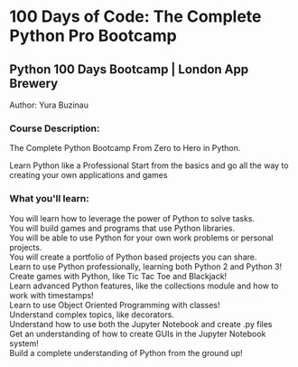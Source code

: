 # 100 Days of Code: The Complete Python Pro Bootcamp
<h2>Python 100 Days Bootcamp | London App Brewery</h2>

Author: Yura Buzinau

<h3>Course Description:</h3>

The Complete Python Bootcamp From Zero to Hero in Python.

Learn Python like a Professional Start from the basics and go all the way 
to creating your own applications and games

<h3>What you'll learn:</h3>

You will learn how to leverage the power of Python to solve tasks.
<br>You will build games and programs that use Python libraries.
<br>You will be able to use Python for your own work problems or personal projects.
<br>You will create a portfolio of Python based projects you can share.
<br>Learn to use Python professionally, learning both Python 2 and Python 3!
<br>Create games with Python, like Tic Tac Toe and Blackjack!
<br>Learn advanced Python features, like the collections module and how to work with timestamps!
<br>Learn to use Object Oriented Programming with classes!
<br>Understand complex topics, like decorators.
<br>Understand how to use both the Jupyter Notebook and create .py files
<br>Get an understanding of how to create GUIs in the Jupyter Notebook system!
<br>Build a complete understanding of Python from the ground up!
